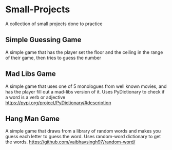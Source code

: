 # Small-Projects

A collection of small projects done to practice

## Simple Guessing Game
A simple game that has the player set the floor and the ceiling in the range of their game, then tries to guess the number

## Mad Libs Game

A simple game that uses one of 5 monologues from well known movies, and has the player fill out a mad-libs version of it. Uses PyDictionary to check if a word is a verb or adjective https://pypi.org/project/PyDictionary/#description

## Hang Man Game

A simple game that draws from a library of random words and makes you guess each letter to guess the word. Uses random-word dictionary to get the words. https://github.com/vaibhavsingh97/random-word/
